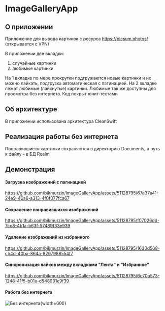 # ImageGalleryApp

## О приложении
Приложение для вывода картинок с ресурса https://picsum.photos/ (открывается с VPN)
 
В приложении две вкладки:
1) случайные картинки
2) любимые картинки

На 1 вкладке по мере прокрутки подгружаются новые картинки и их можно лайкать, подгрузка автоматическая с пагинацией.
На 2 вкладке лежат любимые (лайкнутые) картинки. Любимые так же доступны для просмотра без интернета.
Код покрыт юнит-тестами
## Об архитектуре
В приложении использована архитектура CleanSwift
## Реализация работы без интернета
Понравившиеся картинки сохраняются в директорию Documents, а путь к файлу - в БД Realm
## Демонстрация
#### Загрузка изображений с пагинацией
https://github.com/bikmurzin/ImageGalleryApp/assets/51128795/67a37a41-24e9-46a6-a313-4f0f077fca67

#### Сохранение понравившихся изображений
https://github.com/bikmurzin/ImageGalleryApp/assets/51128795/f07026dd-7cc8-4b1a-b63f-57489f33e939

#### Удаление изображений из избранного
https://github.com/bikmurzin/ImageGalleryApp/assets/51128795/1630d568-cb4d-40ba-864a-8267988554f7

#### Синхронизация лайков между вкладками "Лента" и "Избранное"
https://github.com/bikmurzin/ImageGalleryApp/assets/51128795/6c70a573-1248-41f5-b01e-d548931e9f39

#### Работа без интернета
![Без интернета](https://github.com/bikmurzin/ImageGalleryApp/assets/51128795/47bdc0d9-e73a-4738-b45c-71f7ee2f3146){width=600}

